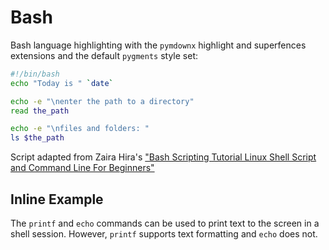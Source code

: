 # Bash

Bash language highlighting with the `pymdownx` highlight and superfences extensions and the default `pygments` style set:

```bash
#!/bin/bash
echo "Today is " `date`

echo -e "\nenter the path to a directory"
read the_path

echo -e "\nfiles and folders: "
ls $the_path
```

Script adapted from Zaira Hira's ["Bash Scripting Tutorial Linux Shell Script and Command Line For Beginners"](https://www.freecodecamp.org/news/bash-scripting-tutorial-linux-shell-script-and-command-line-for-beginners/)

## Inline Example

The ```printf``` and ```echo``` commands can be used to print text to the screen in a shell session.  However, `printf` supports text formatting and `echo` does not.
